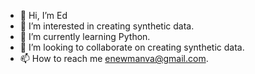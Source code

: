 - 👋 Hi, I’m Ed
- 👀 I’m interested in creating synthetic data.
- 🌱 I’m currently learning Python.
- 💞️ I’m looking to collaborate on creating synthetic data.
- 📫 How to reach me enewmanva@gmail.com.

<!---
enewmanva/enewmanva is a ✨ special ✨ repository because its `README.md` (this file) appears on your GitHub profile.
You can click the Preview link to take a look at your changes.
--->
